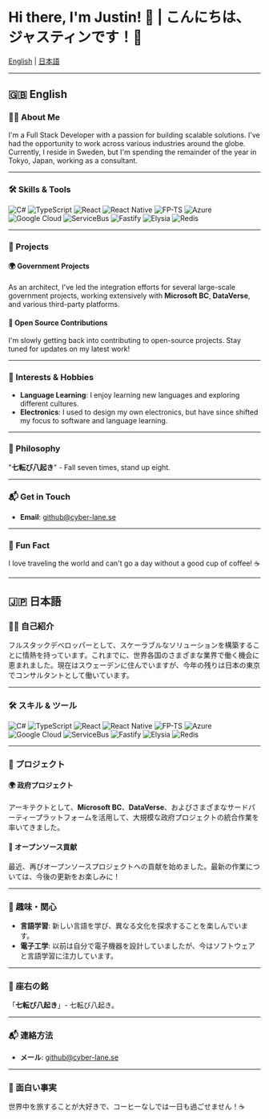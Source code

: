 # Hi there, I'm Justin! 👋 | こんにちは、ジャスティンです！👋

[English](#-english) | [日本語](#-日本語)

---

## 🇬🇧 English

### 👨‍💻 About Me

I'm a Full Stack Developer with a passion for building scalable solutions. I've had the opportunity to work across various industries around the globe. Currently, I reside in Sweden, but I'm spending the remainder of the year in Tokyo, Japan, working as a consultant.

---

### 🛠 Skills & Tools

![C#](https://img.shields.io/badge/C%23-%23239120.svg?style=for-the-badge&logo=c-sharp&logoColor=white)
![TypeScript](https://img.shields.io/badge/TypeScript-%23007ACC.svg?style=for-the-badge&logo=typescript&logoColor=white)
![React](https://img.shields.io/badge/React-%2320232a.svg?style=for-the-badge&logo=react&logoColor=%2361DAFB)
![React Native](https://img.shields.io/badge/React%20Native-%2320232a.svg?style=for-the-badge&logo=react&logoColor=%2361DAFB)
![FP-TS](https://img.shields.io/badge/FP--TS-%23FFD700.svg?style=for-the-badge)
![Azure](https://img.shields.io/badge/Azure-%230072C6.svg?style=for-the-badge&logo=microsoftazure&logoColor=white)
![Google Cloud](https://img.shields.io/badge/Google%20Cloud-%234285F4.svg?style=for-the-badge&logo=google-cloud&logoColor=white)
![ServiceBus](https://img.shields.io/badge/ServiceBus-%230A84FF.svg?style=for-the-badge)
![Fastify](https://img.shields.io/badge/Fastify-%23000000.svg?style=for-the-badge&logo=fastify&logoColor=white)
![Elysia](https://img.shields.io/badge/Elysia-%2300ADEF.svg?style=for-the-badge)
![Redis](https://img.shields.io/badge/Redis-%23DC382D.svg?style=for-the-badge&logo=redis&logoColor=white)

---

### 📂 Projects

#### 🌍 Government Projects
As an architect, I've led the integration efforts for several large-scale government projects, working extensively with **Microsoft BC**, **DataVerse**, and various third-party platforms. 

#### 🌱 Open Source Contributions
I'm slowly getting back into contributing to open-source projects. Stay tuned for updates on my latest work!

---

### 🌱 Interests & Hobbies

- **Language Learning**: I enjoy learning new languages and exploring different cultures.
- **Electronics**: I used to design my own electronics, but have since shifted my focus to software and language learning.

---

### 💬 Philosophy

"**七転び八起き**" - Fall seven times, stand up eight.

---

### 📬 Get in Touch

- **Email**: [github@cyber-lane.se](mailto:github@cyber-lane.se)

---

### 🌟 Fun Fact

I love traveling the world and can't go a day without a good cup of coffee! ☕

---

## 🇯🇵 日本語

### 👨‍💻 自己紹介

フルスタックデベロッパーとして、スケーラブルなソリューションを構築することに情熱を持っています。これまでに、世界各国のさまざまな業界で働く機会に恵まれました。現在はスウェーデンに住んでいますが、今年の残りは日本の東京でコンサルタントとして働いています。

---

### 🛠 スキル & ツール

![C#](https://img.shields.io/badge/C%23-%23239120.svg?style=for-the-badge&logo=c-sharp&logoColor=white)
![TypeScript](https://img.shields.io/badge/TypeScript-%23007ACC.svg?style=for-the-badge&logo=typescript&logoColor=white)
![React](https://img.shields.io/badge/React-%2320232a.svg?style=for-the-badge&logo=react&logoColor=%2361DAFB)
![React Native](https://img.shields.io/badge/React%20Native-%2320232a.svg?style=for-the-badge&logo=react&logoColor=%2361DAFB)
![FP-TS](https://img.shields.io/badge/FP--TS-%23FFD700.svg?style=for-the-badge)
![Azure](https://img.shields.io/badge/Azure-%230072C6.svg?style=for-the-badge&logo=microsoftazure&logoColor=white)
![Google Cloud](https://img.shields.io/badge/Google%20Cloud-%234285F4.svg?style=for-the-badge&logo=google-cloud&logoColor=white)
![ServiceBus](https://img.shields.io/badge/ServiceBus-%230A84FF.svg?style=for-the-badge)
![Fastify](https://img.shields.io/badge/Fastify-%23000000.svg?style=for-the-badge&logo=fastify&logoColor=white)
![Elysia](https://img.shields.io/badge/Elysia-%2300ADEF.svg?style=for-the-badge)
![Redis](https://img.shields.io/badge/Redis-%23DC382D.svg?style=for-the-badge&logo=redis&logoColor=white)

---

### 📂 プロジェクト

#### 🌍 政府プロジェクト
アーキテクトとして、**Microsoft BC**、**DataVerse**、およびさまざまなサードパーティープラットフォームを活用して、大規模な政府プロジェクトの統合作業を率いてきました。

#### 🌱 オープンソース貢献
最近、再びオープンソースプロジェクトへの貢献を始めました。最新の作業については、今後の更新をお楽しみに！

---

### 🌱 趣味・関心

- **言語学習**: 新しい言語を学び、異なる文化を探求することを楽しんでいます。
- **電子工学**: 以前は自分で電子機器を設計していましたが、今はソフトウェアと言語学習に注力しています。

---

### 💬 座右の銘

「**七転び八起き**」- 七転び八起き。

---

### 📬 連絡方法

- **メール**: [github@cyber-lane.se](mailto:github@cyber-lane.se)

---

### 🌟 面白い事実

世界中を旅することが大好きで、コーヒーなしでは一日も過ごせません！☕
